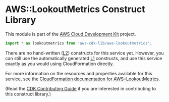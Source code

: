 # AWS::LookoutMetrics Construct Library


This module is part of the [AWS Cloud Development Kit](https://github.com/aws/aws-cdk) project.

```ts nofixture
import * as lookoutmetrics from 'aws-cdk-lib/aws-lookoutmetrics';
```

<!--BEGIN CFNONLY DISCLAIMER-->

There are no hand-written ([L2](https://docs.aws.amazon.com/cdk/latest/guide/constructs.html#constructs_lib)) constructs for this service yet. 
However, you can still use the automatically generated [L1](https://docs.aws.amazon.com/cdk/latest/guide/constructs.html#constructs_l1_using) constructs, and use this service exactly as you would using CloudFormation directly.

For more information on the resources and properties available for this service, see the [CloudFormation documentation for AWS::LookoutMetrics](https://docs.aws.amazon.com/AWSCloudFormation/latest/UserGuide/AWS_LookoutMetrics.html).

(Read the [CDK Contributing Guide](https://github.com/aws/aws-cdk/blob/master/CONTRIBUTING.md) if you are interested in contributing to this construct library.)

<!--END CFNONLY DISCLAIMER-->
